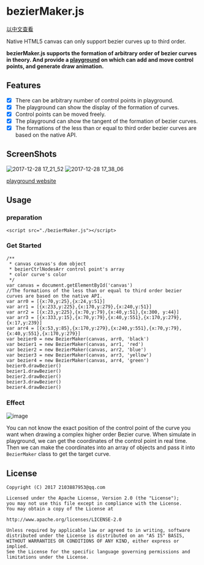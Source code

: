 # bezierMaker.js
[以中文查看](https://github.com/Aaaaaaaty/bezierMaker.js/blob/master/README-CH.md)

Native HTML5 canvas can only support bezier curves up to third order. 

**bezierMaker.js supports the formation of arbitrary order of bezier curves in theory. And provide a [playground](https://aaaaaaaty.github.io/bezierMaker.js/playground/playground.html) on which can add and move control points, and generate draw animation.**
## Features
- [x] There can be arbitrary number of control points in playground.
- [x] The playground can show the display of the formation of curves.
- [x] Control points can be moved freely. 
- [x] The playground can show the tangent of the formation of bezier curves.
- [x] The formations of the less than or equal to third order bezier curves are based on the native API. 

## ScreenShots
![2017-12-28 17_21_52](https://user-images.githubusercontent.com/15126694/34406374-a5ebec54-ebf3-11e7-8a60-705261c7d0e4.gif)
![2017-12-28 17_38_06](https://user-images.githubusercontent.com/15126694/34406896-71c66528-ebf6-11e7-8aa0-7dcd16ef189e.gif)

[playground website](https://aaaaaaaty.github.io/bezierMaker.js/playground/playground.html)
## Usage
### preparation
```
<script src="./bezierMaker.js"></script>
```
### Get Started
```
/**
 * canvas canvas's dom object
 * bezierCtrlNodesArr control point's array
 * color curve's color
 */
var canvas = document.getElementById('canvas')
//The formations of the less than or equal to third order bezier curves are based on the native API. 
var arr0 = [{x:70,y:25},{x:24,y:51}]
var arr1 = [{x:233,y:225},{x:170,y:279},{x:240,y:51}]
var arr2 = [{x:23,y:225},{x:70,y:79},{x:40,y:51},{x:300, y:44}]
var arr3 = [{x:333,y:15},{x:70,y:79},{x:40,y:551},{x:170,y:279},{x:17,y:239}]
var arr4 = [{x:53,y:85},{x:170,y:279},{x:240,y:551},{x:70,y:79},{x:40,y:551},{x:170,y:279}]
var bezier0 = new BezierMaker(canvas, arr0, 'black')
var bezier1 = new BezierMaker(canvas, arr1, 'red')
var bezier2 = new BezierMaker(canvas, arr2, 'blue')
var bezier3 = new BezierMaker(canvas, arr3, 'yellow')
var bezier4 = new BezierMaker(canvas, arr4, 'green')
bezier0.drawBezier()
bezier1.drawBezier()
bezier2.drawBezier()
bezier3.drawBezier()
bezier4.drawBezier()
```
### Effect
![image](https://user-images.githubusercontent.com/15126694/34406670-50cf6e10-ebf5-11e7-9299-9cfb983e5f78.png)

You can not know the exact position of the control point of the curve you want when drawing a complex higher order Bezier curve. 
When simulate in playground, we can get the coordinates of the control point in real time. Then we can make the coordinates into an array of objects and pass it into ```BezierMaker``` class to get the target curve.
## License
```
Copyright (C) 2017 2103887953@qq.com

Licensed under the Apache License, Version 2.0 (the "License");
you may not use this file except in compliance with the License.
You may obtain a copy of the License at

http://www.apache.org/licenses/LICENSE-2.0

Unless required by applicable law or agreed to in writing, software
distributed under the License is distributed on an "AS IS" BASIS,
WITHOUT WARRANTIES OR CONDITIONS OF ANY KIND, either express or implied.
See the License for the specific language governing permissions and
limitations under the License.
```